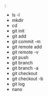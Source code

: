 :
- ls -l
- mkdir
- cd
- git init
- git add
- git commit -m
- git remote add 
- git remote -v
- git push
- git branch
- git branch -a
- git checkout
- git checkout -b
- git log
- nano

